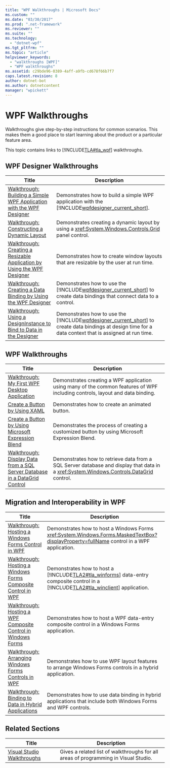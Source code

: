 ```yaml
---
title: "WPF Walkthroughs | Microsoft Docs"
ms.custom: ""
ms.date: "03/30/2017"
ms.prod: ".net-framework"
ms.reviewer: ""
ms.suite: ""
ms.technology: 
  - "dotnet-wpf"
ms.tgt_pltfrm: ""
ms.topic: "article"
helpviewer_keywords: 
  - "walkthroughs [WPF]"
  - "WPF walkthroughs"
ms.assetid: c29bde96-0389-4aff-a9fb-cd678f66b7f7
caps.latest.revision: 8
author: dotnet-bot
ms.author: dotnetcontent
manager: "wpickett"
---
```

# WPF Walkthroughs
Walkthroughs give step-by-step instructions for common scenarios. This makes them a good place to start learning about the product or a particular feature area.  
  
 This topic contains links to [!INCLUDE[TLA#tla_wpf](../../../../includes/tlasharptla-wpf-md.md)] walkthroughs.  
  
## WPF Designer Walkthroughs  
  
|Title|Description|  
|-----------|-----------------|  
|[Walkthrough: Building a Simple WPF Application with the WPF Designer](http://msdn.microsoft.com/en-us/2d412231-dbdf-4e69-b060-4f2b246c2027)|Demonstrates how to build a simple WPF application with the [!INCLUDE[wpfdesigner_current_short](../../../../includes/wpfdesigner-current-short-md.md)].|  
|[Walkthrough: Constructing a Dynamic Layout](http://msdn.microsoft.com/en-us/483aafbb-b29d-435a-b956-8e4f67cd4a0f)|Demonstrates creating a dynamic layout by using a <xref:System.Windows.Controls.Grid> panel control.|  
|[Walkthrough: Creating a Resizable Application by Using the WPF Designer](http://msdn.microsoft.com/en-us/18f5271e-4dc6-4eef-bc20-bb8862045d2e)|Demonstrates how to create window layouts that are resizable by the user at run time.|  
|[Walkthrough: Creating a Data Binding by Using the WPF Designer](http://msdn.microsoft.com/en-us/8a79ed20-d59f-46b8-944f-6fd5dbb4e278)|Demonstrates how to use the [!INCLUDE[wpfdesigner_current_short](../../../../includes/wpfdesigner-current-short-md.md)] to create data bindings that connect data to a control.|  
|[Walkthrough: Using a DesignInstance to Bind to Data in the Designer](http://msdn.microsoft.com/en-us/a4d3747a-bd43-42bc-b66d-477856a6769c)|Demonstrates how to use the [!INCLUDE[wpfdesigner_current_short](../../../../includes/wpfdesigner-current-short-md.md)] to create data bindings at design time for a data context that is assigned at run time.|  
  
## WPF Walkthroughs  
  
|Title|Description|  
|-----------|-----------------|  
|[Walkthrough: My First WPF Desktop Application](../../../../docs/framework/wpf/getting-started/walkthrough-my-first-wpf-desktop-application.md)|Demonstrates creating a WPF application using many of the common features of WPF including controls, layout and data binding.|  
|[Create a Button by Using XAML](../../../../docs/framework/wpf/controls/walkthrough-create-a-button-by-using-xaml.md)|Demonstrates how to create an animated button.|  
|[Create a Button by Using Microsoft Expression Blend](../../../../docs/framework/wpf/controls/walkthrough-create-a-button-by-using-microsoft-expression-blend.md)|Demonstrates the process of creating a customized button by using Microsoft Expression Blend.|  
|[Walkthrough: Display Data from a SQL Server Database in a DataGrid Control](../../../../docs/framework/wpf/controls/walkthrough-display-data-from-a-sql-server-database-in-a-datagrid-control.md)|Demonstrates how to retrieve data from a SQL Server database and display that data in a <xref:System.Windows.Controls.DataGrid> control.|  
  
## Migration and Interoperability in WPF  
  
|Title|Description|  
|-----------|-----------------|  
|[Walkthrough: Hosting a Windows Forms Control in WPF](../../../../docs/framework/wpf/advanced/walkthrough-hosting-a-windows-forms-control-in-wpf.md)|Demonstrates how to host a Windows Forms <xref:System.Windows.Forms.MaskedTextBox?displayProperty=fullName> control in a WPF application.|  
|[Walkthrough: Hosting a Windows Forms Composite Control in WPF](../../../../docs/framework/wpf/advanced/walkthrough-hosting-a-windows-forms-composite-control-in-wpf.md)|Demonstrates how to host a [!INCLUDE[TLA2#tla_winforms](../../../../includes/tla2sharptla-winforms-md.md)] data-entry composite control in a [!INCLUDE[TLA2#tla_winclient](../../../../includes/tla2sharptla-winclient-md.md)] application.|  
|[Walkthrough: Hosting a WPF Composite Control in Windows Forms](../../../../docs/framework/wpf/advanced/walkthrough-hosting-a-wpf-composite-control-in-windows-forms.md)|Demonstrates how to host a WPF data-entry composite control in a Windows Forms application.|  
|[Walkthrough: Arranging Windows Forms Controls in WPF](../../../../docs/framework/wpf/advanced/walkthrough-arranging-windows-forms-controls-in-wpf.md)|Demonstrates how to use WPF layout features to arrange Windows Forms controls in a hybrid application.|  
|[Walkthrough: Binding to Data in Hybrid Applications](../../../../docs/framework/wpf/advanced/walkthrough-binding-to-data-in-hybrid-applications.md)|Demonstrates how to use data binding in hybrid applications that include both Windows Forms and WPF controls.|  
  
## Related Sections  
  
|Title|Description|  
|-----------|-----------------|  
|[Visual Studio Walkthroughs](http://msdn.microsoft.com/en-us/f5399a1f-2d3d-42fb-b989-134ccda2159f)|Gives a related list of walkthroughs for all areas of programming in Visual Studio.|